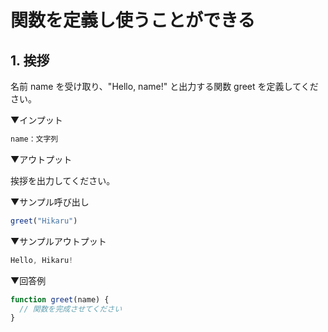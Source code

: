 # 関数を定義し使うことができる

## 1. 挨拶

名前 name を受け取り、"Hello, name!" と出力する関数 greet を定義してください。

▼インプット

```js
name：文字列
```

▼アウトプット

挨拶を出力してください。

▼サンプル呼び出し

```js
greet("Hikaru")
```

▼サンプルアウトプット

```js
Hello, Hikaru!
```

▼回答例

```js
function greet(name) {
  // 関数を完成させてください
}
```